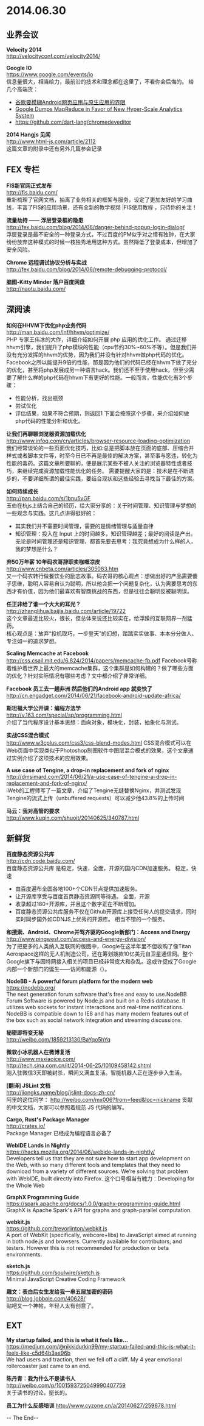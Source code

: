 2014.06.30
========

## 业界会议

**Velocity 2014**  
http://velocityconf.com/velocity2014/  

**Google IO**  
https://www.google.com/events/io  
信息量很大，相当给力，最前沿的技术和理念都在这里了，不看你会后悔的。
给几个高端货： 
- [谷歌要模糊Android网页应用与原生应用的界限](http://techcrunch.cn/2014/06/26/google-blurs-the-line-between-web-and-native-apps-on-android/)
- [Google Dumps MapReduce in Favor of New Hyper-Scale Analytics System](http://www.datacenterknowledge.com/archives/2014/06/25/google-dumps-mapreduce-favor-new-hyper-scale-analytics-system/)
- https://github.com/dart-lang/chromedeveditor

**2014 Hangjs 见闻**  
http://www.html-js.com/article/2112  
这篇文章的附录中还有另外几篇参会记录

## FEX 专栏

**FIS新官网正式发布**  
http://fis.baidu.com/  
重新梳理了官网文档，抽离了业务相关的框架与服务，设定了更加友好的学习曲线，丰富了FIS的应用场景，还有全新的教学视频 |FIS使用教程 ，只待你的关注！

**流量劫持 —— 浮层登录框的隐患**  
http://fex.baidu.com/blog/2014/06/danger-behind-popup-login-dialog/  
浮层登录是最不安全的一种登录方式，不过百度的PM似乎对之情有独钟，在大家纷纷放弃这种模式的时候一枝独秀地用这种方式。虽然降低了登录成本，但增加了安全风险。

**Chrome 远程调试协议分析与实战**  
http://fex.baidu.com/blog/2014/06/remote-debugging-protocol/  

**脑图-Kitty Minder 落户百度网盘**  
http://naotu.baidu.com/  

## 深阅读

**如何在HHVM下优化php业务代码**  
http://man.baidu.com/inf/hhvm/optimize/  
PHP 专家王伟冰的大作，详细介绍如何开展 php 应用的优化工作。
通过迁移hhvm引擎，我们提升了php模块的性能（cpu节约30%~60%不等）。但是我们并没有充分发挥的hhvm的优势，因为我们并没有针对hhvm做php代码的优化。Facebook之所以能提升9倍的性能，那是因为他们的代码已经在hhvm下做了充分的优化，甚至将php发展成另一种语言hack。我们还不至于使用hack，但至少需要了解什么样的php代码在hhvm下有更好的性能。一般而言，性能优化有3个步骤：
- 性能分析，找出瓶颈
- 尝试优化
- 评估结果，如果不符合预期，则返回1
下面会按照这个步骤，来介绍如何做php代码的性能分析和优化。

**让我们再聊聊浏览器资源加载优化**  
http://www.infoq.com/cn/articles/browser-resource-loading-optimization  
我们经常谈论的一些页面优化技巧，比如:总是把脚本放在页面的底部、压缩合并样式或者脚本文件等，时至今日已不再是最佳的解决方案，甚至事与愿违，转化为性能的毒药。这篇文章所要聊的，便是展示某些不被人关注的浏览器特性或者技巧，来继续完成资源加载性能优化的任务。
需要提醒大家的是：技术是在不断进步的，不要详细所谓的最佳实践，要结合现状和这些经验去寻找当下最佳的方案。

**如何持续成长**  
http://pan.baidu.com/s/1bnu5vGF  
玉伯在杭js上结合自己的经历，给大家分享的：关于时间管理、知识管理与梦想的一些观念与实践。这几点讲得挺好的：
- 其实我们并不需要时间管理，需要的是情绪管理与适量自律
- 知识管理：投入在 Input 上的时间越多，知识管理越差；最好的阅读是产出。
无论是时间管理还是知识管理，都首先要去思考：我究竟想成为什么样的人，我的梦想是什么？

**弃50万年薪 10年码农哥辞职卖咖喱凉皮**  
http://www.cnbeta.com/articles/305083.htm  
又一个码农转行做餐饮业的励志故事。码农哥的核心观点：想做出好的产品需要傻子思维，聪明人容易自认为聪明，所以他会把一个问题复杂化，认为需要思考的东西才有价值，因为他们最喜欢有智商挑战的东西，但是往往会聪明反被聪明误。

**任正非给了谁一个大大的耳光？**  
http://zhanglihua.baijia.baidu.com/article/19722  
这个文章最近比较火，很长，但总体来说还比较实在，给浮躁的互联网界一剂猛药。  
核心观点是：放弃“投机取巧，一步登天”的幻想，踏踏实实做事、本本分分做人、专注如一的追求梦想。

**Scaling Memcache at Facebook**  
http://css.csail.mit.edu/6.824/2014/papers/memcache-fb.pdf  Facebook号称着维护着世界上最大的memcache集群，这个集群是如何构建的？做了哪些方面的优化？针对实际情况有哪些考虑？文中都介绍了非常详细。  

**Facebook 员工去一趟非洲 然后他们的Android app 就变快了**  
http://cn.engadget.com/2014/06/21/facebook-android-update-africa/  

**斯坦福大学公开课：编程方法学**  
http://v.163.com/special/sp/programming.html  
介绍了当代程序设计基本思想：面向对象，模块化，封装，抽象化与测试。  

**实战CSS混合模式**  
http://www.w3cplus.com/css3/css-blend-modes.html  CSS混合模式可以在Web页面中实现类似于Photoshop制图软件中图层混合模式的效果，这个文章通过实例介绍了这项技术的应用效果。

**A use case of Tengine, a drop-in replacement and fork of nginx**  
http://dmsimard.com/2014/06/21/a-use-case-of-tengine-a-drop-in-replacement-and-fork-of-nginx/  
iWeb的工程师写了一篇文章，介绍了Tengine无缝替换Nginx，并测试发现Tengine的流式上传（unbuffered requests）可以减少他43.8%的上传时间  

**马云：我对高管的要求**  
http://www.kuqin.com/shuoit/20140625/340787.html  

## 新鲜货  

**百度静态资源公共库**  
http://cdn.code.baidu.com/  
百度静态资源公共库 是稳定，快速，全面，开源的国内CDN加速服务。
稳定，快速
- 由百度遍布全国各地100+个CDN节点提供加速服务。
- 让开源库享受与百度首页静态资源同等待遇。
全面，开源
- 收录超过180+开源库，并且这个数字正在不断增加。
- 百度静态资源公共库服务不仅在Github开源库上接受任何人的提交请求，同时实时同步国外如CDNJS上优秀的开源库。 
相当不错的一个服务。

**和搜索、Android、Chrome并驾齐驱的Google新部门：Access and Energy**  
http://www.pingwest.com/access-and-energy-division/  
为了把更多的人类纳入互联网的版图中，Google在这半年里不但收购了像Titan Aerospace这样的无人机制造公司，还在筹划拨款10亿美元自卫星通信网。整个Google旗下与因特网接入相关的项目已经非常庞大和杂乱。这或许促成了Google内部一个新部门的诞生——访问和能源（）。  

**NodeBB - A powerful forum platform for the modern web**  
https://nodebb.org/  
The next generation forum software that's free and easy to use.NodeBB Forum Software is powered by Node.js and built on a Redis database. It utilizes web sockets for instant interactions and real-time notifications. NodeBB is compatible down to IE8 and has many modern features out of the box such as social network integration and streaming discussions.

**秘密即将变无秘**  
http://weibo.com/1859213130/BaYqo5hYq  

**微软小冰机器人在微博复活**  
http://www.msxiaoice.com/  
http://tech.sina.com.cn/it/2014-06-25/10109458142.shtml  
刚入驻微信3天即被封杀，瞬间又满血复活。智能机器人正在逐步步入生活。

**[翻译] JSLint 文档**  
http://jiongks.name/blog/jslint-docs-zh-cn/  
阿里的这位同学： http://weibo.com/mx006?from=feed&loc=nickname  贡献的中文文档，大家可以参照着规范 JS 代码的编写。

**Cargo, Rust's Package Manager**  
http://crates.io/  
Package Manager 已经成为编程语言必备了

**WebIDE Lands in Nightly**  
https://hacks.mozilla.org/2014/06/webide-lands-in-nightly/  
Developers tell us that they are not sure how to start app development on the Web, with so many different tools and templates that they need to download from a variety of different sources. We’re solving that problem with WebIDE, built directly into Firefox. 
这个口号相当有魄力：Developing for the Whole Web

**GraphX Programming Guide**  
https://spark.apache.org/docs/1.0.0/graphx-programming-guide.html  
GraphX is Apache Spark's API for graphs and graph-parallel computation.  

**webkit.js**  
https://github.com/trevorlinton/webkit.js  
A port of WebKit (specifically, webcore+libs) to JavaScript aimed at running in both node.js and browsers. Currently available for contributors; and testers. However this is not recommended for production or beta environments.

**sketch.js**  
https://github.com/soulwire/sketch.js  
Minimal JavaScript Creative Coding Framework  

**趣文：表白后女生发给我一串五层加密的密码**  
http://blog.jobbole.com/40628/  
贴吧又一个神帖，年轻人太有创意了。 


## EXT
**My startup failed, and this is what it feels like…**  
https://medium.com/@nikkidurkin99/my-startup-failed-and-this-is-what-it-feels-like-c5d64b3ae96b  
We had users and traction, then we fell off a cliff. My 4 year emotional rollercoaster just came to an end.

**陈丹青：我为什么不是读书人**  
http://weibo.com/p/1001593725049990407759  
关于读书的讨论，挺长的。  

**员工为什么反感培训**
http://www.cyzone.cn/a/20140627/259678.html  

-- The End--
